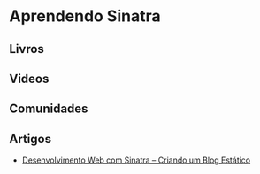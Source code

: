 # Aprendendo Sinatra

## Livros

## Videos

## Comunidades

## Artigos
* [Desenvolvimento Web com Sinatra – Criando um Blog Estático](http://blog.glaucocustodio.com/2012/12/13/desenvolvimento-web-com-sinatra-criando-um-blog-estatico/)